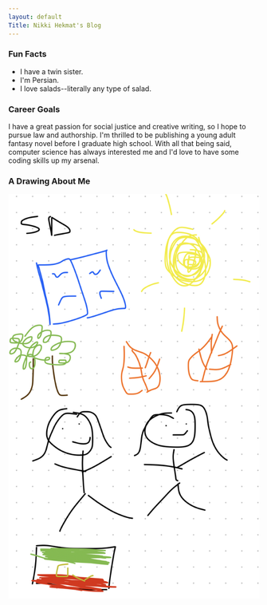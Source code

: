 ```yaml
---
layout: default
Title: Nikki Hekmat's Blog
---
```


<style>
    #header ul li {
        display: inline-block;
    }
    h1 {
        color:#6E3345;
    }

    section {
        padding-top: 100px;
    }
    </style>


### Fun Facts
- I have a twin sister.
- I'm Persian.
- I love salads--literally any type of salad.

### Career Goals
I have a great passion for social justice and creative writing, so I hope to pursue law and authorship. I'm thrilled to be publishing a young adult fantasy novel before I graduate high school. With all that being said, computer science has always interested me and I'd love to have some coding skills up my arsenal. 

### A Drawing About Me
![alt text](IMG_1958.jpg)




